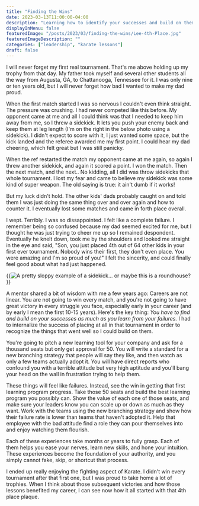 ```yaml
---
title: "Finding the Wins"
date: 2023-03-13T11:00:00-04:00
description: "Learning how to identify your successes and build on them"
displayInMenu: false
featuredImage: "/posts/2023/03/finding-the-wins/Lee-4th-Place.jpg"
featuredImageDescription: ""
categories: ["leadership", "karate lessons"]
draft: false
---
```

I will never forget my first real tournament.  That's me above holding up my trophy from that day.  My father took myself and several other students all the way from Augusta, GA, to Chattanooga, Tennessee for it.  I was only nine or ten years old, but I will never forget how bad I wanted to make my dad proud.

When the first match started I was so nervous I couldn't even think straight.  The pressure was crushing.  I had never competed like this before.  My opponent came at me and all I could think was that I needed to keep him away from me, so I threw a sidekick.  It lets you push your enemy back and keep them at leg length (I'm on the right in the below photo using a sidekick).  I didn't expect to score with it, I just wanted some space, but the kick landed and the referee awarded me my first point.  I could hear my dad cheering, which felt great but I was still panicky.

When the ref restarted the match my opponent came at me again, so again I threw another sidekick, and again it scored a point.  I won the match.  Then the next match, and the next..  No kidding, all I did was throw sidekicks that whole tournament.  I lost my fear and came to believe my sidekick was some kind of super weapon.  The old saying is true: it ain't dumb if it works!

But my luck didn't hold.  The other kids' dads probably caught on and told them I was just doing the same thing over and over again and how to counter it.  I eventually lost some matches and came in forth place overall.

I wept.  Terribly.  I was so dissappointed.  I felt like a complete failure.  I remember being so confused because my dad seemed excited for me, but I thought he was just trying to cheer me up so I remained despondent.  Eventually he knelt down, took me by the shoulders and looked me straight in the eye and said, "Son, you just placed 4th out of 64 other kids in your first ever tournament.  Nobody wins their first, they don't even place.  You were amazing and I'm so proud of you!"  I felt the sincerity, and could finally feel good about what had just happened.

{{<image src="./posts/2023/03/finding-the-wins/Lee-Sidekick.jpg" alt="A pretty sloppy example of a sidekick... or maybe this is a roundhouse?" >}}

A mentor shared a bit of wisdom with me a few years ago: Careers are not linear.  You are not going to win every match, and you're not going to have great victory in every struggle you face, especially early in your career (and by early I mean the first 10-15 years).  Here's the key thing: *You have to find and build on your successes as much as you learn from your failures.*  I had to internalize the success of placing at all in that tournament in order to recognize the things that went well so I could build on them.

You're going to pitch a new learning tool for your company and ask for a thousand seats but only get approval for 50.  You will write a standard for a new branching strategy that people will say they like, and then watch as only a few teams actually adopt it.  You will have direct reports who confound you with a terrible attitude but very high aptitude and you'll bang your head on the wall in frustration trying to help them.

These things will feel like failures.  Instead, see the win in getting that first learning program progress.  Take those 50 seats and build the best learning program you possibly can.  Show the value of each one of those seats, and make sure your leaders know you can scale up or down as much as they want.  Work with the teams using the new branching strategy and show how their failure rate is lower than teams that haven't adopted it.  Help that employee with the bad attitude find a role they can pour themselves into and enjoy watching them flourish.

Each of these experiences take months or years to fully grasp.  Each of them helps you ease your nerves, learn new skills, and hone your intuition.  These experiences become the foundation of your authority, and you simply cannot fake, skip, or shortcut that process.  

I ended up really enjoying the fighting aspect of Karate.  I didn't win every tournament after that first one, but I was proud to take home a lot of trophies.  When I think about those subsequent victories and how those lessons benefited my career, I can see now how it all started with that 4th place plaque.